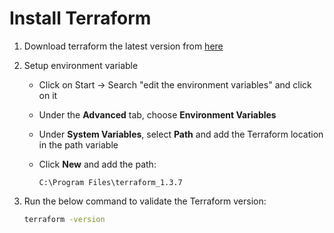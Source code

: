 # Install Terraform

1. Download terraform the latest version from [here](https://www.terraform.io/downloads)

2. Setup environment variable  
   - Click on Start → Search "edit the environment variables" and click on it  
   - Under the **Advanced** tab, choose **Environment Variables**  
   - Under **System Variables**, select **Path** and add the Terraform location in the path variable  
   - Click **New** and add the path:  

     ```
     C:\Program Files\terraform_1.3.7
     ```

3. Run the below command to validate the Terraform version:

   ```sh
   terraform -version

